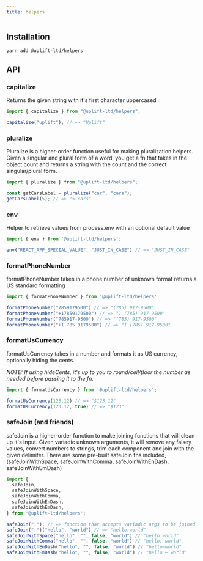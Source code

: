 ```yaml
---
title: helpers
---
```


## Installation

    yarn add @uplift-ltd/helpers

## API

### capitalize

Returns the given string with it's first character uppercased

```ts
import { capitalize } from "@uplift-ltd/helpers";

capitalize("uplift"); // => "Uplift"
```

### pluralize

Pluralize is a higher-order function useful for making pluralization helpers. Given a singular and plural form of a word, you get a fn that takes in the object count and returns a string with the count and the correct singular/plural form.

```ts
import { pluralize } from "@uplift-ltd/helpers";

const getCarsLabel = pluralize("car", "cars");
getCarsLabel(5); // => "5 cars"
```

### env

Helper to retrieve values from process.env with an optional default value

```ts
import { env } from '@uplift-ltd/helpers';

env("REACT_APP_SPECIAL_VALUE", "JUST_IN_CASE") // => "JUST_IN_CASE"
```

### formatPhoneNumber

formatPhoneNumber takes in a phone number of unknown format returns a US standard formatting

```ts
import { formatPhoneNumber } from '@uplift-ltd/helpers';

formatPhoneNumber("7859179500") // => "(785) 917-9500"
formatPhoneNumber("+17859179500") // => "1 (785) 917-9500"
formatPhoneNumber("785917-9500") // => "(785) 917-9500"
formatPhoneNumber("+1 785 9179500") // => "1 (785) 917-9500"
```

### formatUsCurrency

formatUsCurrency takes in a number and formats it as US currency, optionally hiding the cents.  

*NOTE: If using hideCents, it's up to you to round/ceil/floor the number as needed before passing it to the fn.*

```ts
import { formatUsCurrency } from '@uplift-ltd/helpers';

formatUsCurrency(123.12) // => "$123.12"
formatUsCurrency(123.12, true) // => "$123"
```

### safeJoin (and friends)

safeJoin is a higher-order function to make joining functions that will clean up it's input. Given variadic unknown arguments, it will remove any falsey values, convert numbers to strings, trim each component and join with the given delimiter. There are some pre-built safeJoin fns included, (safeJoinWithSpace, safeJoinWithComma, safeJoinWithEnDash, safeJoinWithEmDash)

```ts
import {
  safeJoin,
  safeJoinWithSpace,
  safeJoinWithComma,
  safeJoinWithEnDash,
  safeJoinWithEmDash,
} from '@uplift-ltd/helpers';

safeJoin(":"); // => function that accepts variadic args to be joined 
safeJoin(":")("hello", "world") // => "hello:world"
safeJoinWithSpace("hello", "", false, "world") // "hello world"
safeJoinWithComma("hello", "", false, "world") // "hello, world"
safeJoinWithEnDash("hello", "", false, "world") // "hello–world"
safeJoinWithEmDash("hello", "", false, "world") // "hello – world"
```
